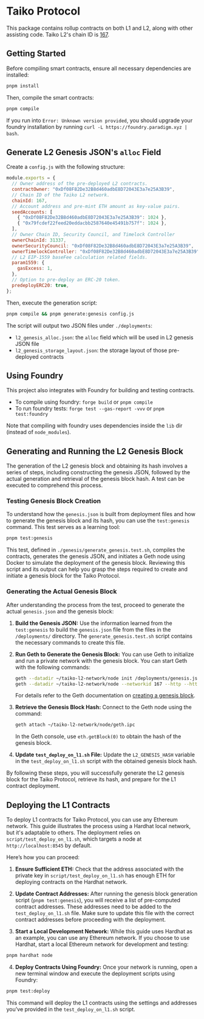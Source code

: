 # Taiko Protocol

This package contains rollup contracts on both L1 and L2, along with other assisting code. Taiko L2's chain ID is [167](https://github.com/ethereum-lists/chains/pull/1611).

## Getting Started

Before compiling smart contracts, ensure all necessary dependencies are installed:

```sh
pnpm install
```

Then, compile the smart contracts:

```sh
pnpm compile
```

If you run into `Error: Unknown version provided`, you should upgrade your foundry installation by running `curl -L https://foundry.paradigm.xyz | bash`.

## Generate L2 Genesis JSON's `alloc` Field

Create a `config.js` with the following structure:

```javascript
module.exports = {
  // Owner address of the pre-deployed L2 contracts.
  contractOwner: "0xDf08F82De32B8d460adbE8D72043E3a7e25A3B39",
  // Chain ID of the Taiko L2 network.
  chainId: 167,
  // Account address and pre-mint ETH amount as key-value pairs.
  seedAccounts: [
    { "0xDf08F82De32B8d460adbE8D72043E3a7e25A3B39": 1024 },
    { "0x79fcdef22feed20eddacbb2587640e45491b757f": 1024 },
  ],
  // Owner Chain ID, Security Council, and Timelock Controller
  ownerChainId: 31337,
  ownerSecurityCouncil: "0xDf08F82De32B8d460adbE8D72043E3a7e25A3B39",
  ownerTimelockController: "0xDf08F82De32B8d460adbE8D72043E3a7e25A3B39",
  // L2 EIP-1559 baseFee calculation related fields.
  param1559: {
    gasExcess: 1,
  },
  // Option to pre-deploy an ERC-20 token.
  predeployERC20: true,
};
```

Then, execute the generation script:

```sh
pnpm compile && pnpm generate:genesis config.js
```

The script will output two JSON files under `./deployments`:

- `l2_genesis_alloc.json`: the `alloc` field which will be used in L2 genesis JSON file
- `l2_genesis_storage_layout.json`: the storage layout of those pre-deployed contracts

## Using Foundry

This project also integrates with Foundry for building and testing contracts.

- To compile using foundry: `forge build` or `pnpm compile`
- To run foundry tests: `forge test --gas-report -vvv` or `pnpm test:foundry`

Note that compiling with foundry uses dependencies inside the `lib` dir (instead of `node_modules`).

## Generating and Running the L2 Genesis Block

The generation of the L2 genesis block and obtaining its hash involves a series of steps, including constructing the genesis JSON, followed by the actual generation and retrieval of the genesis block hash. A test can be executed to comprehend this process.

### Testing Genesis Block Creation

To understand how the `genesis.json` is built from deployment files and how to generate the genesis block and its hash, you can use the `test:genesis` command. This test serves as a learning tool:

```sh
pnpm test:genesis
```

This test, defined in `./genesis/generate_genesis.test.sh`, compiles the contracts, generates the genesis JSON, and initiates a Geth node using Docker to simulate the deployment of the genesis block. Reviewing this script and its output can help you grasp the steps required to create and initiate a genesis block for the Taiko Protocol.

### Generating the Actual Genesis Block

After understanding the process from the test, proceed to generate the actual `genesis.json` and the genesis block:

1. **Build the Genesis JSON:** Use the information learned from the `test:genesis` to build the `genesis.json` file from the files in the `/deployments/` directory. The `generate_genesis.test.sh` script contains the necessary commands to create this file.

2. **Run Geth to Generate the Genesis Block:** You can use Geth to initialize and run a private network with the genesis block. You can start Geth with the following commands:

   ```sh
   geth --datadir ~/taiko-l2-network/node init /deployments/genesis.json
   geth --datadir ~/taiko-l2-network/node --networkid 167 --http --http.addr 127.0.0.1 --http.port 8552 --http.corsdomain "*"
   ```

   For details refer to the Geth documentation on [creating a genesis block](https://geth.ethereum.org/docs/fundamentals/private-network#creating-genesis-block).

3. **Retrieve the Genesis Block Hash:** Connect to the Geth node using the command:

   ```sh
   geth attach ~/taiko-l2-network/node/geth.ipc
   ```

   In the Geth console, use `eth.getBlock(0)` to obtain the hash of the genesis block.

4. **Update `test_deploy_on_l1.sh` File:** Update the `L2_GENESIS_HASH` variable in the `test_deploy_on_l1.sh` script with the obtained genesis block hash.

By following these steps, you will successfully generate the L2 genesis block for the Taiko Protocol, retrieve its hash, and prepare for the L1 contract deployment.

## Deploying the L1 Contracts

To deploy L1 contracts for Taiko Protocol, you can use any Ethereum network. This guide illustrates the process using a Hardhat local network, but it's adaptable to others. The deployment relies on `script/test_deploy_on_l1.sh`, which targets a node at `http://localhost:8545` by default.

Here’s how you can proceed:

1. **Ensure Sufficient ETH:** Check that the address associated with the private key in `script/test_deploy_on_l1.sh` has enough ETH for deploying contracts on the Hardhat network.

2. **Update Contract Addresses:** After running the genesis block generation script (`pnpm test:genesis`), you will receive a list of pre-computed contract addresses. These addresses need to be added to the `test_deploy_on_l1.sh` file. Make sure to update this file with the correct contract addresses before proceeding with the deployment.

3. **Start a Local Development Network:** While this guide uses Hardhat as an example, you can use any Ethereum network. If you choose to use Hardhat, start a local Ethereum network for development and testing:

```sh
pnpm hardhat node
```

4. **Deploy Contracts Using Foundry:** Once your network is running, open a new terminal window and execute the deployment scripts using Foundry:

```sh
pnpm test:deploy
```

This command will deploy the L1 contracts using the settings and addresses you’ve provided in the `test_deploy_on_l1.sh` script.
